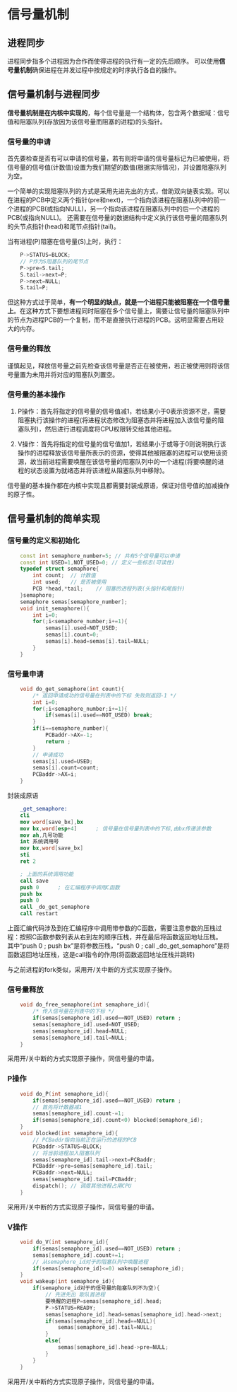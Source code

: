 # 信号量机制

## 进程同步

进程同步指多个进程因为合作而使得进程的执行有一定的先后顺序。
可以使用**信号量机制**确保进程在并发过程中按规定的时序执行各自的操作。

## 信号量机制与进程同步

**信号量机制是在内核中实现的**，每个信号量是一个结构体，包含两个数据域：信号值和阻塞队列(存放因为该信号量而阻塞的进程)的头指针。

### 信号量的申请

首先要检查是否有可以申请的信号量，若有则将申请的信号量标记为已被使用，将信号量的信号值(计数值)设置为我们期望的数值(根据实际情况)，并设置阻塞队列为空。

一个简单的实现阻塞队列的方式是采用先进先出的方式，借助双向链表实现。可以在进程的PCB中定义两个指针(pre和next)，一个指向该进程在阻塞队列中的前一个进程的PCB(或指向NULL)，另一个指向该进程在阻塞队列中的后一个进程的PCB(或指向NULL)。
还需要在信号量的数据结构中定义执行该信号量的阻塞队列的头节点指针(head)和尾节点指针(tail)。

当有进程(P)阻塞在信号量(S)上时，执行：

```cpp
    P->STATUS=BLOCK;
    // P作为S阻塞队列的尾节点
    P->pre=S.tail;
    S.tail->next=P;
    P->next=NULL;
    S.tail=P;
```

但这种方式过于简单，**有一个明显的缺点，就是一个进程只能被阻塞在一个信号量上**。在这种方式下要想进程同时阻塞在多个信号量上，需要让信号量的阻塞队列中的节点为进程PCB的一个复制，而不是直接执行进程的PCB。这明显需要占用较大的内存。

### 信号量的释放

谨慎起见，释放信号量之前先检查该信号量是否正在被使用，若正被使用则将该信号量置为未用并将对应的阻塞队列置空。

### 信号量的基本操作

1. P操作：首先将指定的信号量的信号值减1，若结果小于0表示资源不足，需要阻塞执行该操作的进程(将进程状态修改为阻塞态并将进程加入该信号量的阻塞队列)，然后进行进程调度将CPU权限转交给其他进程。

2. V操作：首先将指定的信号量的信号值加1，若结果小于或等于0则说明执行该操作的进程释放该信号量所表示的资源，使得其他被阻塞的进程可以使用该资源，故当前进程需要唤醒在该信号量的阻塞队列中的一个进程(将要唤醒的进程的状态设置为就绪态并将该进程从阻塞队列中移除)。

信号量的基本操作都在内核中实现且都需要封装成原语，保证对信号值的加减操作的原子性。

## 信号量机制的简单实现

### 信号量的定义和初始化

```cpp
    const int semaphore_number=5; // 共有5个信号量可以申请
    const int USED=1,NOT_USED=0; // 定义一些标志(可读性)
    typedef struct semaphore{
        int count;  // 计数值
        int used;   // 是否被使用
        PCB *head,*tail;    // 阻塞的进程列表(头指针和尾指针)
    }semaphore;
    semaphore semas[semaphore_number];
    void init_semaphore(){
        int i=0;
        for(;i<semaphore_number;i+=1){
            semas[i].used=NOT_USED;
            semas[i].count=0;
            semas[i].head=semas[i].tail=NULL;
        }
    }
```

### 信号量申请

```cpp
    void do_get_semaphore(int count){
        /* 返回申请成功的信号量在列表中的下标 失败则返回-1 */
        int i=0;
        for(;i<semaphore_number;i+=1){
            if(semas[i].used==NOT_USED) break;
        }
        if(i==semaphore_number){
            PCBaddr->AX=-1;
            return ;
        }
        // 申请成功
        semas[i].used=USED;
        semas[i].count=count;
        PCBaddr->AX=i;
    }
```

封装成原语

```nasm
    _get_semaphore:
    cli
    mov word[save_bx],bx
    mov bx,word[esp+4]      ; 信号量在信号量列表中的下标,由bx传递该参数
    mov ah,几号功能
    int 系统调用号
    mov bx,word[save_bx]
    sti
    ret 2

    ; 上面的系统调用功能
    call save
    push 0      ; 在汇编程序中调用C函数
    push bx
    push 0
    call _do_get_semaphore
    call restart
```

上面汇编代码涉及到在汇编程序中调用带参数的C函数，需要注意参数的压栈过程：按照C函数参数列表从右到左的顺序压栈，并在最后将函数返回地址压栈。
其中“push 0 ; push bx”是将参数压栈，“push 0 ; call _do_get_semaphore”是将函数返回地址压栈，这是call指令的作用(将函数返回地址压栈并跳转)

与之前进程的fork类似，采用开/关中断的方式实现原子操作。

### 信号量释放

```cpp
    void do_free_semaphore(int semaphore_id){
        /* 传入信号量在列表中的下标 */
        if(semas[semaphore_id].used==NOT_USED) return ;
        semas[semaphore_id].used=NOT_USED;
        semas[semaphore_id].head=NULL;
        semas[semaphore_id].tail=NULL;
    }
```

采用开/关中断的方式实现原子操作，同信号量的申请。

### P操作

```cpp
    void do_P(int semaphore_id){
        if(semas[semaphore_id].used==NOT_USED) return ;
        // 首先将计数器减1
        semas[semaphore_id].count-=1;
        if(semas[semaphore_id].count<0) blocked(semaphore_id);
    }
    void blocked(int semaphore_id){
        // PCBaddr指向当前正在运行的进程的PCB
        PCBaddr->STATUS=BLOCK;
        // 将当前进程加入阻塞队列
        semas[semaphore_id].tail->next=PCBaddr;
        PCBaddr->pre=semas[semaphore_id].tail;
        PCBaddr->next=NULL;
        semas[semaphore_id].tail=PCBaddr;
        dispatch(); // 调度其他进程占用CPU
    }
```

采用开/关中断的方式实现原子操作，同信号量的申请。

### V操作

```cpp
    void do_V(int semaphore_id){
        if(semas[semaphore_id].used==NOT_USED) return ;
        semas[semaphore_id].count+=1;
        // 从semaphore_id对于的阻塞队列中唤醒进程
        if(semas[semaphore_id]<=0) wakeup(semaphore_id);
    }
    void wakeup(int semaphore_id){
        if(semaphore_id对于的信号量的阻塞队列不为空){
            // 先进先出 取队首进程
            要唤醒的进程P=semas[semaphore_id].head;
            P->STATUS=READY;
            semas[semaphore_id].head=semas[semaphore_id].head->next;
            if(semas[semaphore_id].head==NULL){
                semas[semaphore_id].tail=NULL;
            }
            else{
                semas[semaphore_id].head->pre=NULL;
            }
        }
    }
```

采用开/关中断的方式实现原子操作，同信号量的申请。
